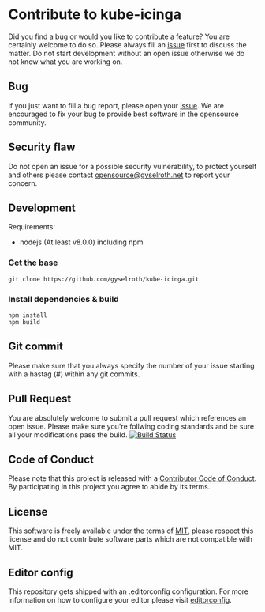 # Contribute to kube-icinga
Did you find a bug or would you like to contribute a feature? You are certainly welcome to do so.
Please always fill an [issue](https://github.com/gyselroth/kube-icinga/issues/new) first to discuss the matter.
Do not start development without an open issue otherwise we do not know what you are working on. 

## Bug
If you just want to fill a bug report, please open your [issue](https://github.com/gyselroth/kube-icinga/issues/new).
We are encouraged to fix your bug to provide best software in the opensource community.

## Security flaw
Do not open an issue for a possible security vulnerability, to protect yourself and others please contact <opensource@gyselroth.net>
to report your concern.

## Development

Requirements:
* nodejs (At least v8.0.0) including npm 

### Get the base
```
git clone https://github.com/gyselroth/kube-icinga.git
```

### Install dependencies & build
```
npm install
npm build
```

## Git commit 
Please make sure that you always specify the number of your issue starting with a hastag (#) within any git commits.

## Pull Request
You are absolutely welcome to submit a pull request which references an open issue. Please make sure you're follwing coding standards 
and be sure all your modifications pass the build.
[![Build Status](https://travis-ci.org/gyselroth/kube-icinga.svg)](https://travis-ci.org/gyselroth/kube-icinga)

## Code of Conduct
Please note that this project is released with a [Contributor Code of Conduct](https://github.com/gyselroth/kube-icinga/blob/master/CODE_OF_CONDUCT.md). By participating in this project you agree to abide by its terms.

## License
This software is freely available under the terms of [MIT](https://github.com/gyselroth/kube-icinga/blob/master/LICENSE), please respect this license
and do not contribute software parts which are not compatible with MIT.

## Editor config
This repository gets shipped with an .editorconfig configuration. For more information on how to configure your editor please visit [editorconfig](https://github.com/editorconfig).
